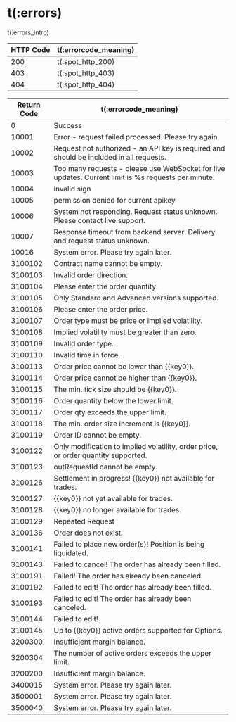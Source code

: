 # t(:errors)

t(:errors_intro)



HTTP Code | t(:errorcode_meaning)
---------- | -------
200 | t(:spot_http_200)
403 | t(:spot_http_403)
404 | t(:spot_http_404)

Return Code | t(:errorcode_meaning)
---------- | -------
0        |  Success
10001    |  Error - request failed processed. Please try again.
10002    |  Request not authorized - an API key is required and should be included in all requests.
10003    |  Too many requests - please use WebSocket for live updates. Current limit is %s requests per minute.
10004    |  invalid sign
10005    |  permission denied for current apikey
10006    |  System not responding. Request status unknown. Please contact live support.
10007    |  Response timeout from backend server. Delivery and request status unknown.
10016	   |   System error. Please try again later.
3100102  |  Contract name cannot be empty.
3100103  |  Invalid order direction.
3100104  |	Please enter the order quantity.
3100105  |	Only Standard and Advanced versions supported.
3100106  |	Please enter the order price.
3100107  |	Order type must be price or implied volatility.
3100108  |	Implied volatility must be greater than zero.
3100109  |	Invalid order type.
3100110  |	Invalid time in force.
3100113  |	Order price cannot be lower than {{key0}}.
3100114  |	Order price cannot be higher than {{key0}}.
3100115  |	The min. tick size should be {{key0}}.
3100116  |	Order quantity below the lower limit.
3100117  |	Order qty exceeds the upper limit.
3100118  |	The min. order size increment is {{key0}}.
3100119  |	Order ID cannot be empty.
3100122  |	Only modification to implied volatility, order price, or order quantity supported.
3100123  |	outRequestId cannot be empty.
3100126  |	Settlement in progress! {{key0}} not available for trades.
3100127  |	{{key0}} not yet available for trades.
3100128  |	{{key0}} no longer available for trades.
3100129  |	Repeated Request
3100136  |	Order does not exist.
3100141  |	Failed to place new order(s)! Position is being liquidated.
3100143  |	Failed to cancel! The order has already been filled.
3100191  |	Failed! The order has already been canceled.
3100192  |	Failed to edit! The order has already been filled.
3100193  |	Failed to edit! The order has already been canceled.
3100144  |	Failed to edit!
3100145  |	Up to {{key0}} active orders supported for Options.
3200300	 |   Insufficient margin balance.
3200304	 |   The number of active orders exceeds the upper limit.
3200200	 |   Insufficient margin balance.
3400015	 |   System error. Please try again later.
3500001	 |   System error. Please try again later.
3500040	 |   System error. Please try again later.
